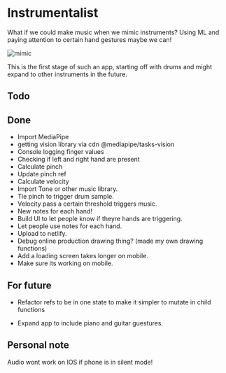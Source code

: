 # Instrumentalist

What if we could make music when we mimic instruments?
Using ML and paying attention to certain hand gestures maybe we can!

![mimic](https://media4.giphy.com/media/v1.Y2lkPTc5MGI3NjExdW10YjBjb3FmOGk0d2owNDB2Y2d4MXg1c2tqd2xrMTJ6azRjejhyeiZlcD12MV9pbnRlcm5hbF9naWZfYnlfaWQmY3Q9Zw/wpu0lK7V0sSB3bsUdo/giphy.gif)

This is the first stage of such an app, starting off with drums and might expand to other instruments in the future.

## Todo

## Done

- Import MediaPipe
- getting vision library via cdn @mediapipe/tasks-vision
- Console logging finger values
- Checking if left and right hand are present
- Calculate pinch
- Update pinch ref
- Calculate velocity
- Import Tone or other music library.
- Tie pinch to trigger drum sample.
- Velocity pass a certain threshold triggers music.
- New notes for each hand!
- Build UI to let people know if theyre hands are triggering.
- Let people use notes for each hand.
- Upload to netlify.
- Debug online production drawing thing? (made my own drawing functions)
- Add a loading screen takes longer on mobile.
- Make sure its working on mobile.

## For future

- Refactor refs to be in one state to make it simpler to mutate in child functions

- Expand app to include piano and guitar guestures.

## Personal note

Audio wont work on IOS if phone is in silent mode!
